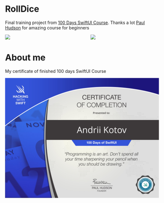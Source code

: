 # RollDice

Final training project from [100 Days SwiftUI Course](https://www.hackingwithswift.com/100/swiftui). Thanks a lot [Paul Hudson](https://github.com/twostraws) for amazing course for beginners

<img align="left" src="RollDice/gifs/RollDice1.gif" width="280">
<img src="RollDice/gifs/RollDice2.gif" width="280">


# About me

My certificate of finished 100 days SwiftUI Course

<img src="RollDice/gifs/certificate.jpg" width="1080">
